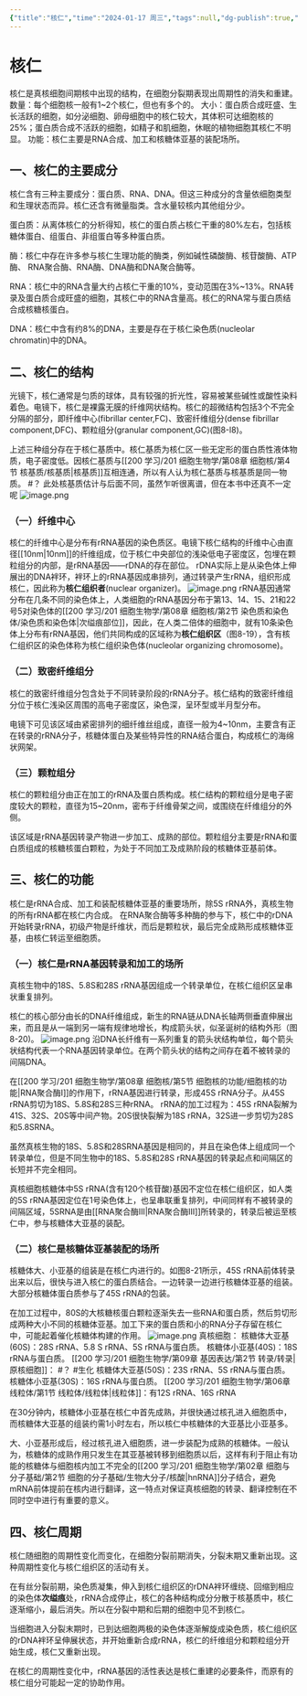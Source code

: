 ```yaml
---
{"title":"核仁","time":"2024-01-17 周三","tags":null,"dg-publish":true,"permalink":"/200 学习/201 细胞生物学/第08章 细胞核/第3节 核仁/核仁/","dgPassFrontmatter":true,"created":"2024-01-25T18:45:03.000+08:00","updated":"2024-02-05T19:50:32.359+08:00"}
---
```


# 核仁
核仁是真核细胞间期核中出现的结构，在细胞分裂期表现出周期性的消失和重建。
数量：每个细胞核一般有1~2个核仁，但也有多个的。
大小：蛋白质合成旺盛、生长活跃的细胞，如分泌细胞、卵母细胞中的核仁较大，其体积可达细胞核的25%；蛋白质合成不活跃的细胞，如精子和肌细胞，休眠的植物细胞其核仁不明显。
功能：核仁主要是RNA合成、加工和核糖体亚基的装配场所。
## 一、核仁的主要成分
核仁含有三种主要成分：蛋白质、RNA、DNA。但这三种成分的含量依细胞类型和生理状态而异。核仁还含有微量脂类。含水量较核内其他组分少。

蛋白质：从离体核仁的分析得知，核仁的蛋白质占核仁干重的80%左右，包括核糖体蛋白、组蛋白、非组蛋白等多种蛋白质。

酶：核仁中存在许多参与核仁生理功能的酶类，例如碱性磷酸酶、核苷酸酶、ATP酶、 RNA聚合酶、RNA酶、DNA酶和DNA聚合酶等。

RNA：核仁中的RNA含量大约占核仁干重的10%，变动范围在3%~13%。RNA转录及蛋白质合成旺盛的细胞，其核仁中的RNA含量高。核仁的RNA常与蛋白质结合成核糖核蛋白。

DNA：核仁中含有约8%的DNA，主要是存在于核仁染色质(nucleolar chromatin)中的DNA。
## 二、核仁的结构
光镜下，核仁通常是匀质的球体，具有较强的折光性，容易被某些碱性或酸性染料着色。电镜下，核仁是裸露无膜的纤维网状结构。核仁的超微结构包括3个不完全分隔的部分，即纤维中心(fibrillar center,FC)、致密纤维组分(dense fibrillar component,DFC)、颗粒组分(granular component,GC)(图8-l8)。

上述三种组分存在于核仁基质中。核仁基质为核仁区一些无定形的蛋白质性液体物质，电子密度低。因核仁基质与[[200 学习/201 细胞生物学/第08章 细胞核/第4节 核基质/核基质\|核基质]]互相连通，所以有人认为核仁基质与核基质是同一物质。 #？ 此处核基质估计与后面不同，虽然乍听很离谱，但在本书中还真不一定呢
![image.png](https://cdn.jsdelivr.net/gh/Dolan-Lance/Image-Jiang/202401171719475.jpg)
### （一）纤维中心
核仁的纤维中心是分布有rRNA基因的染色质区。电镜下核仁结构的纤维中心由直径[[10nm\|10nm]]的纤维组成，位于核仁中央部位的浅染低电子密度区，包埋在颗粒组分的内部，是rRNA基因——rDNA的存在部位。
rDNA实际上是从染色体上伸展出的DNA袢环，袢环上的rRNA基因成串排列，通过转录产生rRNA，组织形成核仁，因此称为**核仁组织者**(nuclear organizer)。
![image.png](https://cdn.jsdelivr.net/gh/Dolan-Lance/Image-Jiang/202401171724830.jpg)
rRNA基因通常分布在几条不同的染色体上，人类细胞的rRNA基因分布于第13、14、15、21和22号5对染色体的[[200 学习/201 细胞生物学/第08章 细胞核/第2节 染色质和染色体/染色质和染色体\|次缢痕部位]]，因此，在人类二倍体的细胞中，就有10条染色体上分布有rRNA基因，他们共同构成的区域称为**核仁组织区**（图8-19），含有核仁组织区的染色体称为核仁组织染色体(nucleolar organizing chromosome)。
### （二）致密纤维组分
核仁的致密纤维组分包含处于不同转录阶段的rRNA分子。核仁结构的致密纤维组分位于核仁浅染区周围的高电子密度区，染色深，呈环型或半月型分布。

电镜下可见该区域由紧密排列的细纤维丝组成，直径一般为4~10nm，主要含有正在转录的rRNA分子，核糖体蛋白及某些特异性的RNA结合蛋白，构成核仁的海绵状网架。
### （三）颗粒组分
核仁的颗粒组分由正在加工的rRNA及蛋白质构成。核仁结构的颗粒组分是电子密度较大的颗粒，直径为15~20nm，密布于纤维骨架之间，或围绕在纤维组分的外侧。

该区域是rRNA基因转录产物进一步加工、成熟的部位。颗粒组分主要是rRNA和蛋白质组成的核糖核蛋白颗粒，为处于不同加工及成熟阶段的核糖体亚基前体。
## 三、核仁的功能
核仁是rRNA合成、加工和装配核糖体亚基的重要场所，除5S rRNA外，真核生物的所有rRNA都在核仁内合成。
在RNA聚合酶等多种酶的参与下，核仁中的rDNA开始转录rRNA，初级产物是纤维状，而后是颗粒状，最后完全成熟形成核糖体亚基，由核仁转运至细胞质。
### （一）核仁是rRNA基因转录和加工的场所
真核生物中的18S、5.8S和28S rRNA基因组成一个转录单位，在核仁组织区呈串状重复排列。

核仁的核心部分由长的DNA纤维组成，新生的RNA链从DNA长轴两侧垂直伸展出来，而且是从一端到另一端有规律地增长，构成箭头状，似圣诞树的结构外形（图8-20)。
![image.png](https://cdn.jsdelivr.net/gh/Dolan-Lance/Image-Jiang/202401171735422.jpg)
沿DNA长纤维有一系列重复的箭头状结构单位，每个箭头状结构代表一个RNA基因转录单位。在两个箭头状的结构之间存在着不被转录的间隔DNA。

在[[200 学习/201 细胞生物学/第08章 细胞核/第5节 细胞核的功能/细胞核的功能\|RNA聚合酶I]]的作用下，rRNA基因进行转录，形成45S rRNA分子。从45S rRNA剪切为18S、5.8S和28S三种rRNA。
rRNA的加工过程为：45S rRNA裂解为 41S、32S、20S等中间产物。20S很快裂解为18S rRNA，32S进一步剪切为28S和5.8SRNA。

虽然真核生物的18S、5.8S和28SRNA基因是相同的，并且在染色体上组成同一个转录单位，但是不同生物中的18S、5.8S和28S rRNA基因的转录起点和间隔区的长短并不完全相同。

真核细胞核糖体中5S rRNA(含有120个核苷酸)基因不定位在核仁组织区，如人类的5S rRNA基因定位在1号染色体上，也呈串联重复排列，中间同样有不被转录的间隔区域，5SRNA是由[[RNA聚合酶Ⅲ\|RNA聚合酶Ⅲ]]所转录的，转录后被运至核仁中，参与核糖体大亚基的装配。
### （二）核仁是核糖体亚基装配的场所
核糖体大、小亚基的组装是在核仁内进行的。如图8-21所示，45S rRNA前体转录出来以后，很快与进入核仁的蛋白质结合。一边转录一边进行核糖体亚基的组装。大部分核糖体蛋白质参与了45S rRNA的包装。

在加工过程中，80S的大核糖核蛋白颗粒逐渐失去一些RNA和蛋白质，然后剪切形成两种大小不同的核糖体亚基。加工下来的蛋白质和小的RNA分子存留在核仁中，可能起着催化核糖体构建的作用。
![image.png](https://cdn.jsdelivr.net/gh/Dolan-Lance/Image-Jiang/202401171808466.jpg)
真核细胞：
核糖体大亚基(60S)：28S rRNA、5.8 S rRNA、5S rRNA与蛋白质。
核糖体小亚基(40S)：18S rRNA与蛋白质。
[[200 学习/201 细胞生物学/第09章 基因表达/第2节 转录/转录\|原核细胞]]： #？ #生化 
核糖体大亚基(50S)：23S rRNA、5S rRNA与蛋白质。
核糖体小亚基(30S)：16S rRNA与蛋白质。
[[200 学习/201 细胞生物学/第06章 线粒体/第1节 线粒体/线粒体\|线粒体]]：有12S rRNA、16S rRNA

在30分钟内，核糖体小亚基在核仁中首先成熟，并很快通过核孔进入细胞质中，而核糖体大亚基的组装约需1小时左右，所以核仁中核糖体的大亚基比小亚基多。

大、小亚基形成后，经过核孔进入细胞质，进一步装配为成熟的核糖体。一般认为，核糖体的成熟作用只发生在其亚基被转移到细胞质以后，这样有利于阻止有功能的核糖体与细胞核内加工不完全的[[200 学习/201 细胞生物学/第02章 细胞与分子基础/第2节 细胞的分子基础/生物大分子/核酸\|hnRNA]]分子结合，避免mRNA前体提前在核内进行翻译，这一特点对保证真核细胞的转录、翻译控制在不同时空中进行有重要的意义。
## 四、核仁周期
核仁随细胞的周期性变化而变化，在细胞分裂前期消失，分裂末期又重新出现。这种周期性变化与核仁组织区的活动有关。

在有丝分裂前期，染色质凝集，伸入到核仁组织区的rDNA袢环缠绕、回缩到相应的染色体**次缢痕**处，rRNA合成停止，核仁的各种结构成分分散于核基质中，核仁逐渐缩小，最后消失。所以在分裂中期和后期的细胞中见不到核仁。

当细胞进入分裂末期时，已到达细胞两极的染色体逐渐解旋成染色质，核仁组织区的rDNA袢环呈伸展状态，并开始重新合成rRNA，核仁的纤维组分和颗粒组分开始生成，核仁又重新出现。

在核仁的周期性变化中，rRNA基因的活性表达是核仁重建的必要条件，而原有的核仁组分可能起一定的协助作用。
